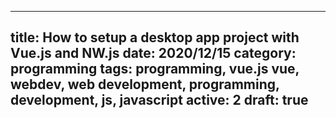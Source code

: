 
---
title: How to setup a desktop app project with Vue.js and NW.js
date: 2020/12/15
category: programming
tags: programming, vue.js vue, webdev, web development, programming, development, js, javascript
active: 2
draft: true
---


